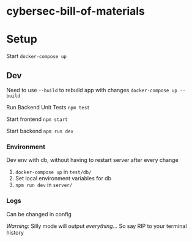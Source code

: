 # cybersec-bill-of-materials

# Setup

Start
`docker-compose up`


## Dev

Need to use `--build` to rebuild app with changes
`docker-compose up --build`

Run Backend Unit Tests
`npm test`

Start frontend
`npm start`

Start backend `npm run dev`

### Environment

Dev env with db, without having to restart server after every change

1. `docker-compose up` in `test/db/`
2. Set local environment variables for db
3. `npm run dev` in `server/`

### Logs

Can be changed in config

*Warning:* Silly mode will output _everything_... So say RIP to your terminal history 